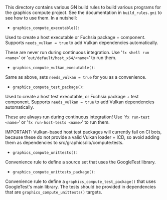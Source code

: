 This directory contains various GN build rules to build various
programs for the graphics compute project. See the documentation
in `build_rules.gni` to see how to use them. In a nutshell:

* `graphics_compute_executable()`:

 Used to create a host executable or Fuchsia package + component.
 Supports `needs_vulkan = true` to add Vulkan dependencies automatically.

 These are never run during continuous integration.
 Use '`fx shell run <name>`' or '`out/default/host_x64/<name>`' to run them.

* `graphics_compute_vulkan_executable()`:

 Same as above, sets `needs_vulkan = true` for you as a convenience.

* `graphics_compute_test_package()`:

 Used to create a host test executable, or Fuchsia package + test component.
 Supports `needs_vulkan = true` to add Vulkan dependencies automatically.

 These are always run during continuous integration!
 Use '`fx run-test <name>`' or '`fx run-host-tests <name>`' to run them.

 IMPORTANT: Vulkan-based host test packages will currently fail on
 CI bots, because these do not provide a valid Vulkan loader + ICD, so
 avoid adding them as dependencies to src/graphics/lib/compute:tests.

* `graphics_compute_unittests()`:

 Convenience rule to define a source set that uses the GoogleTest library.

* `graphics_compute_unittests_package()`:

 Convenience rule to define a `graphics_compute_test_package()` that uses
 GoogleTest's main library. The tests should be provided in dependencies
 that are `graphics_compute_unittests()` targets.
